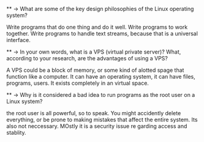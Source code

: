 
** -> What are some of the key design philosophies of the Linux operating system?

Write programs that do one thing and do it well.
Write programs to work together.
Write programs to handle text streams, because that is a universal interface.

** -> In your own words, what is a VPS (virtual private server)? What, according to your research, are the advantages of using a VPS?

A VPS could be a block of memory, or some kind of alotted spage that function like a computer. It can have an operating system, it can have files, programs, users. It exists completely in an virtual space.

** -> Why is it considered a bad idea to run programs as the root user on a Linux system?

the root user is all powerful, so to speak. You might accidently delete everything, or be prone to making mistakes that affect the entire system. Its also not neccessary. MOstly it is a security issue re garding access and stablity.